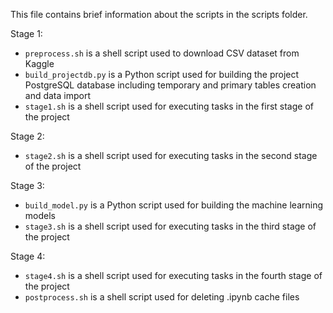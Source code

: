This file contains brief information about the scripts in the scripts folder.

Stage 1:
- `preprocess.sh` is a shell script used to download CSV dataset from Kaggle
- `build_projectdb.py` is a Python script used for building the project PostgreSQL database including temporary and primary tables creation and data import
- `stage1.sh` is a shell script used for executing tasks in the first stage of the project

Stage 2:
- `stage2.sh` is a shell script used for executing tasks in the second stage of the project

Stage 3:
- `build_model.py` is a Python script used for building the machine learning models
- `stage3.sh` is a shell script used for executing tasks in the third stage of the project

Stage 4:
- `stage4.sh` is a shell script used for executing tasks in the fourth stage of the project
- `postprocess.sh` is a shell script used for deleting .ipynb cache files
